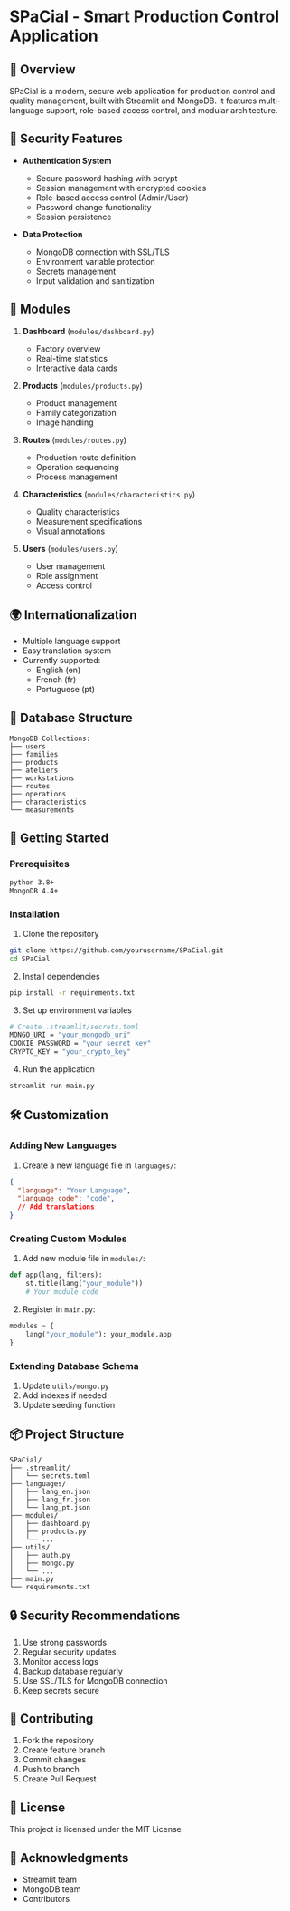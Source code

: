 # SPaCial - Smart Production Control Application

## 🌟 Overview
SPaCial is a modern, secure web application for production control and quality management, built with Streamlit and MongoDB. It features multi-language support, role-based access control, and modular architecture.

## 🔐 Security Features
- **Authentication System**
  - Secure password hashing with bcrypt
  - Session management with encrypted cookies
  - Role-based access control (Admin/User)
  - Password change functionality
  - Session persistence

- **Data Protection**
  - MongoDB connection with SSL/TLS
  - Environment variable protection
  - Secrets management
  - Input validation and sanitization

## 🧩 Modules
1. **Dashboard** (`modules/dashboard.py`)
   - Factory overview
   - Real-time statistics
   - Interactive data cards

2. **Products** (`modules/products.py`)
   - Product management
   - Family categorization
   - Image handling

3. **Routes** (`modules/routes.py`)
   - Production route definition
   - Operation sequencing
   - Process management

4. **Characteristics** (`modules/characteristics.py`)
   - Quality characteristics
   - Measurement specifications
   - Visual annotations

5. **Users** (`modules/users.py`)
   - User management
   - Role assignment
   - Access control

## 🌍 Internationalization
- Multiple language support
- Easy translation system
- Currently supported:
  - English (en)
  - French (fr)
  - Portuguese (pt)

## 💾 Database Structure
```
MongoDB Collections:
├── users
├── families
├── products
├── ateliers
├── workstations
├── routes
├── operations
├── characteristics
└── measurements
```

## 🚀 Getting Started

### Prerequisites
```bash
python 3.8+
MongoDB 4.4+
```

### Installation
1. Clone the repository
```bash
git clone https://github.com/yourusername/SPaCial.git
cd SPaCial
```

2. Install dependencies
```bash
pip install -r requirements.txt
```

3. Set up environment variables
```bash
# Create .streamlit/secrets.toml
MONGO_URI = "your_mongodb_uri"
COOKIE_PASSWORD = "your_secret_key"
CRYPTO_KEY = "your_crypto_key"
```

4. Run the application
```bash
streamlit run main.py
```

## 🛠️ Customization

### Adding New Languages
1. Create a new language file in `languages/`:
```json
{
  "language": "Your Language",
  "language_code": "code",
  // Add translations
}
```

### Creating Custom Modules
1. Add new module file in `modules/`:
```python
def app(lang, filters):
    st.title(lang("your_module"))
    # Your module code
```

2. Register in `main.py`:
```python
modules = {
    lang("your_module"): your_module.app
}
```

### Extending Database Schema
1. Update `utils/mongo.py`
2. Add indexes if needed
3. Update seeding function

## 📦 Project Structure
```
SPaCial/
├── .streamlit/
│   └── secrets.toml
├── languages/
│   ├── lang_en.json
│   ├── lang_fr.json
│   └── lang_pt.json
├── modules/
│   ├── dashboard.py
│   ├── products.py
│   └── ...
├── utils/
│   ├── auth.py
│   ├── mongo.py
│   └── ...
├── main.py
└── requirements.txt
```

## 🔒 Security Recommendations
1. Use strong passwords
2. Regular security updates
3. Monitor access logs
4. Backup database regularly
5. Use SSL/TLS for MongoDB connection
6. Keep secrets secure

## 🤝 Contributing
1. Fork the repository
2. Create feature branch
3. Commit changes
4. Push to branch
5. Create Pull Request

## 📄 License
This project is licensed under the MIT License

## 🙏 Acknowledgments
- Streamlit team
- MongoDB team
- Contributors